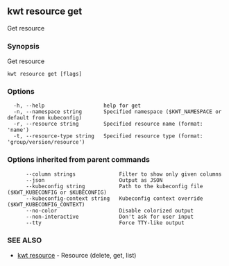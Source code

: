 ## kwt resource get

Get resource

### Synopsis

Get resource

```
kwt resource get [flags]
```

### Options

```
  -h, --help                   help for get
  -n, --namespace string       Specified namespace ($KWT_NAMESPACE or default from kubeconfig)
  -r, --resource string        Specified resource name (format: 'name')
  -t, --resource-type string   Specified resource type (format: 'group/version/resource')
```

### Options inherited from parent commands

```
      --column strings              Filter to show only given columns
      --json                        Output as JSON
      --kubeconfig string           Path to the kubeconfig file ($KWT_KUBECONFIG or $KUBECONFIG)
      --kubeconfig-context string   Kubeconfig context override ($KWT_KUBECONFIG_CONTEXT)
      --no-color                    Disable colorized output
      --non-interactive             Don't ask for user input
      --tty                         Force TTY-like output
```

### SEE ALSO

* [kwt resource](kwt_resource.md)	 - Resource (delete, get, list)

